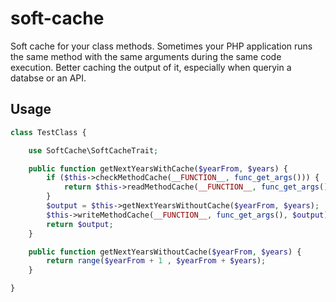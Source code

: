 # soft-cache
Soft cache for your class methods. Sometimes your PHP application runs the same method with the same arguments during the same code execution. Better caching the output of it, especially when queryin a databse or an API.

## Usage

```php
class TestClass {

	use SoftCache\SoftCacheTrait;

	public function getNextYearsWithCache($yearFrom, $years) {
		if ($this->checkMethodCache(__FUNCTION__, func_get_args())) {
			return $this->readMethodCache(__FUNCTION__, func_get_args());
		}
		$output = $this->getNextYearsWithoutCache($yearFrom, $years);
		$this->writeMethodCache(__FUNCTION__, func_get_args(), $output);
		return $output;
	}

	public function getNextYearsWithoutCache($yearFrom, $years) {
		return range($yearFrom + 1 , $yearFrom + $years);
	}

}
```
